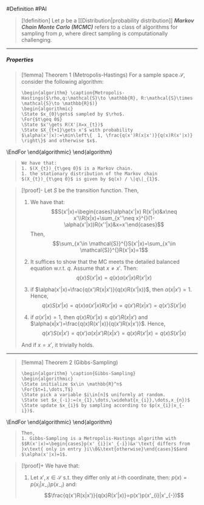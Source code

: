 #Definition #PAI 

> [!definition]
> Let $p$ be a [[Distribution|probability distribution]] ***Markov Chain Monte Carlo (MCMC)*** refers to a class of algorithms for sampling from $p$, where direct sampling is computationally challenging. 

---
##### Properties
> [!lemma] Theorem 1 (Metropolis-Hastings)
> For a sample space $\mathcal{S}$, consider the following algorithm:
> ```pseudo
> \begin{algorithm} \caption{Metropolis-Hastings($\rho,q:\mathcal{S}\to \mathbb{R}, R:\mathcal{S}\times \mathcal{S}\to \mathbb{R}$)}
> \begin{algorithmic}
> \State $x_{0}\gets$ sampled by $\rho$.
> \For{$t\geq 0$}
> \State $x'\gets R(X'|X=x_{t})$
> \State $X_{t+1}\gets x'$ with probability $\alpha(x'|x):=\min\left\{  1, \frac{q(x')R(x|x')}{q(x)R(x'|x)}  \right\}$ and otherwise $x$.
\EndFor
\end{algorithmic}
\end{algorithm}
> ```
> We have that:
> 1. $(X_{t})_{t\geq 0}$ is a Markov chain.
> 1. the stationary distribution of the Markov chain $(X_{t})_{t\geq 0}$ is given by $q(x) / \|q\|_{1}$.  

> [!proof]-
> Let $S$ be the transition function. Then, 
> 1. We have that: $$S(x'|x)=\begin{cases}\alpha(x'|x) R(x'|x)&x\neq x'\\R(x|x)+\sum_{x''\neq x}^{}(1-\alpha(x'|x))R(x''|x)&x=x'\end{cases}$$Then, $$\sum_{x'\in \mathcal{S}}^{}S(x'|x)=\sum_{x'\in \mathcal{S}}^{}R(x'|x)=1$$
> 
> 1. It suffices to show that the MC meets the detailed balanced equation w.r.t. $q$. Assume that $x\neq x'$. Then: $$q(x)S(x'|x)=q(x)\alpha(x'|x)R(x'|x)$$
> 	1. if $\alpha(x'|x)=\frac{q(x')R(x|x')}{q(x)R(x'|x)}$, then $\alpha(x|x')=1$. Hence, $$q(x)S(x'|x)=q(x)\alpha(x'|x)R(x'|x)=q(x')R(x|x')=q(x')S(x'|x)$$
> 	2. if $\alpha(x'|x)=1$, then $q(x)R(x'|x)\leq q(x')R(x|x')$ and $\alpha(x|x')=\frac{q(x)R(x'|x)}{q(x')R(x|x')}$. Hence, $$q(x')S(x|x')=q(x')\alpha(x|x')R(x|x')=q(x)R(x'|x)=q(x)S(x'|x)$$
> 	
> 	And if $x=x'$, it trivially holds. 
---
> [!lemma] Theorem 2 (Gibbs-Sampling)
> ```pseudo
> \begin{algorithm} \caption{Gibbs-Sampling}
> \begin{algorithmic}
> \State initialize $x\in \mathbb{R}^n$
> \For{$t=1,\dots,T$}
> \State pick a variable $i\in[n]$ uniformly at random.
> \State set $x_{-i}:=(x_{1},\dots,\widehat{x_{i}},\dots,x_{n})$
> \State update $x_{i}$ by sampling according to $p(x_{i}|x_{-i})$. 
>
\EndFor
\end{algorithmic}
\end{algorithm}
> ```
> Then, 
> 1. Gibbs-Sampling is a Metropolis-Hastings algorithm with $$R(x'|x)=\begin{cases}p(x'_{i}|x'_{-i})&x'\text{ differs from }x\text{ only in entry }i\\0&\text{otherwise}\end{cases}$$and $\alpha(x'|x)=1$.

> [!proof]+
> We have that:
> 1. Let $x',x\in \mathcal{S}$ s.t. they differ only at $i$-th coordinate, then: $p(x)=p(x_{i}|x_{-i})p(x_{-i})$ and: $$\frac{q(x')R(x|x')}{q(x)R(x'|x)}=p(x')p(x'_{i}|x'_{-})$$
